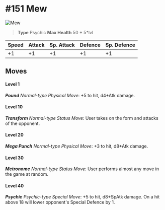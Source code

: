 # #151 Mew


![Mew](https://img.pokemondb.net/sprites/home/normal/1x/mew.png)

> **Type** Psychic
> **Max Health** 50 + 5\*lvl

| Speed | Attack | Sp. Attack | Defence | Sp. Defence |
| ----- | ------ | ---------- | ------- | ----------- |
| +1 | +1 | +1 | +1 | +1 |

## Moves
#### Level 1

***Pound** Normal-type Physical Move*: +5 to hit, d4+Atk damage. 
#### Level 10

***Transform** Normal-type Status Move*: User takes on the form and attacks of the opponent.
#### Level 20

***Mega Punch** Normal-type Physical Move*: +3 to hit, d8+Atk damage. 
#### Level 30

***Metronome** Normal-type Status Move*: User performs almost any move in the game at random.
#### Level 40

***Psychic** Psychic-type Special Move*: +5 to hit, d8+SpAtk damage. On a hit above 18 will lower opponent's Special Defence by 1.

